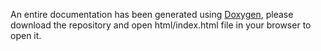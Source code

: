 An entire documentation has been generated using [Doxygen](http://www.stack.nl/~dimitri/doxygen/), please download the repository and open html/index.html file in your browser to open it.
